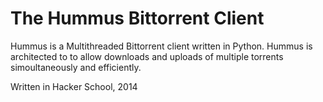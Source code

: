 The Hummus Bittorrent Client
========================

Hummus is a Multithreaded Bittorrent client written in Python. Hummus is architected to to allow downloads and uploads of multiple torrents simoultaneously and efficiently.

Written in Hacker School, 2014
